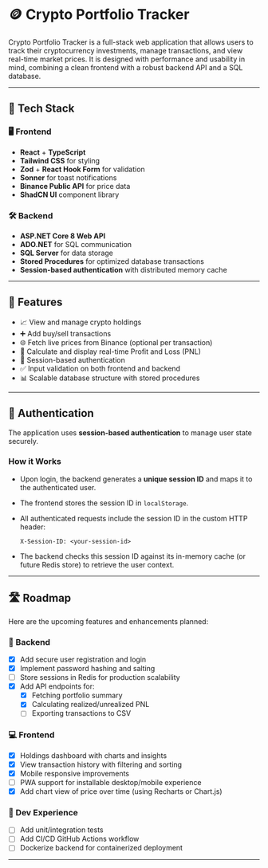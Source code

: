 # 🪙 Crypto Portfolio Tracker

Crypto Portfolio Tracker is a full-stack web application that allows users to track their cryptocurrency investments, manage transactions, and view real-time market prices. It is designed with performance and usability in mind, combining a clean frontend with a robust backend API and a SQL database.

---

## 🧱 Tech Stack

### 🖥 Frontend
- **React** + **TypeScript**
- **Tailwind CSS** for styling
- **Zod** + **React Hook Form** for validation
- **Sonner** for toast notifications
- **Binance Public API** for price data
- **ShadCN UI** component library

### 🛠 Backend
- **ASP.NET Core 8 Web API**
- **ADO.NET** for SQL communication
- **SQL Server** for data storage
- **Stored Procedures** for optimized database transactions
- **Session-based authentication** with distributed memory cache

---

## 🚀 Features

- 📈 View and manage crypto holdings
- ➕ Add buy/sell transactions
- 🌐 Fetch live prices from Binance (optional per transaction)
- 🧮 Calculate and display real-time Profit and Loss (PNL)
- 🔐 Session-based authentication
- ✅ Input validation on both frontend and backend
- 📊 Scalable database structure with stored procedures


---

## 🔐 Authentication

The application uses **session-based authentication** to manage user state securely.

### How it Works
- Upon login, the backend generates a **unique session ID** and maps it to the authenticated user.
- The frontend stores the session ID in `localStorage`.
- All authenticated requests include the session ID in the custom HTTP header:

  ```http
  X-Session-ID: <your-session-id>
  ```

- The backend checks this session ID against its in-memory cache (or future Redis store) to retrieve the user context.

---

## 🛣️ Roadmap

Here are the upcoming features and enhancements planned:

### 🔧 Backend
- [x] Add secure user registration and login
- [x] Implement password hashing and salting
- [ ] Store sessions in Redis for production scalability
- [x] Add API endpoints for:
  - [x] Fetching portfolio summary
  - [x] Calculating realized/unrealized PNL
  - [ ] Exporting transactions to CSV

### 💻 Frontend
- [x] Holdings dashboard with charts and insights
- [x] View transaction history with filtering and sorting
- [x] Mobile responsive improvements
- [ ] PWA support for installable desktop/mobile experience
- [x] Add chart view of price over time (using Recharts or Chart.js)

### 🧪 Dev Experience
- [ ] Add unit/integration tests
- [ ] Add CI/CD GitHub Actions workflow
- [ ] Dockerize backend for containerized deployment

---


